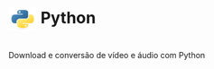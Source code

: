 <h1><img align="center" alt="Python" height="40" width="50" src="https://raw.githubusercontent.com/devicons/devicon/master/icons/python/python-original.svg"> Python</h1><br>
Download e conversão de vídeo e áudio com Python
